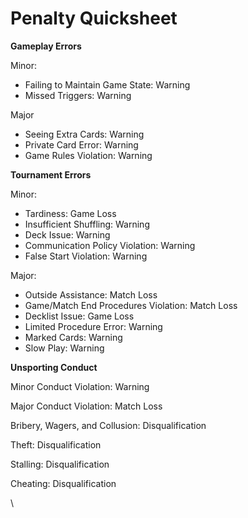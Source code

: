 # Penalty Quicksheet

**Gameplay Errors**

Minor:

* Failing to Maintain Game State: Warning
* Missed Triggers: Warning

Major

* Seeing Extra Cards: Warning
* Private Card Error: Warning
* Game Rules Violation: Warning



**Tournament Errors**

Minor:

* Tardiness: Game Loss
* Insufficient Shuffling: Warning
* Deck Issue: Warning
* Communication Policy Violation: Warning
* False Start Violation: Warning

Major:

* Outside Assistance: Match Loss
* Game/Match End Procedures Violation: Match Loss
* Decklist Issue: Game Loss
* Limited Procedure Error: Warning
* Marked Cards: Warning
* Slow Play: Warning



**Unsporting Conduct**

Minor Conduct Violation: Warning

Major Conduct Violation: Match Loss

Bribery, Wagers, and Collusion: Disqualification

Theft: Disqualification

Stalling: Disqualification

Cheating: Disqualification

\
